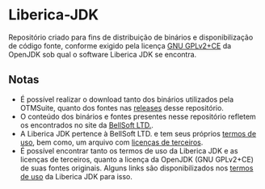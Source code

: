 # Liberica-JDK
Repositório criado para fins de distribuição de binários e disponibilização de código fonte, conforme exigido pela licença [GNU GPLv2+CE](https://github.com/otmsuite/Liberica-JDK/blob/main/openjdk_gplv2%2Bce.txt) da OpenJDK sob qual o software Liberica JDK se encontra.

## Notas ##
- É possível realizar o download tanto dos binários utilizados pela OTMSuite, quanto dos fontes nas [releases](https://github.com/otmsuite/Liberica-JDK/releases) desse repositório.
- O conteúdo dos binários e fontes presentes nesse repositório refletem os encontrados no site da [BellSoft LTD.](https://bell-sw.com/pages/downloads).
- A Liberica JDK pertence à BellSoft LTD. e tem seus próprios [termos de uso](https://github.com/otmsuite/Liberica-JDK/blob/main/liberica_eula.txt), bem como, um arquivo com [licenças de terceiros](https://github.com/otmsuite/Liberica-JDK/blob/main/libericajdk-8-9-10-licenses.pdf).
- É possível encontrar tanto os termos de uso da Liberica JDK e as licenças de terceiros, quanto a licença da OpenJDK (GNU GPLv2+CE) de suas fontes originais. Alguns links são disponibilizados nos [termos de uso](https://github.com/otmsuite/Liberica-JDK/blob/main/liberica_eula.txt) da Liberica JDK para isso.
